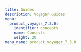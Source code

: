 ```yaml
---
title: Guides
description: Voyager Guides
menu:
  product_voyager_7.3.0:
    identifier: concepts
    name: Concepts
    weight: 20
menu_name: product_voyager_7.3.0
---
```


